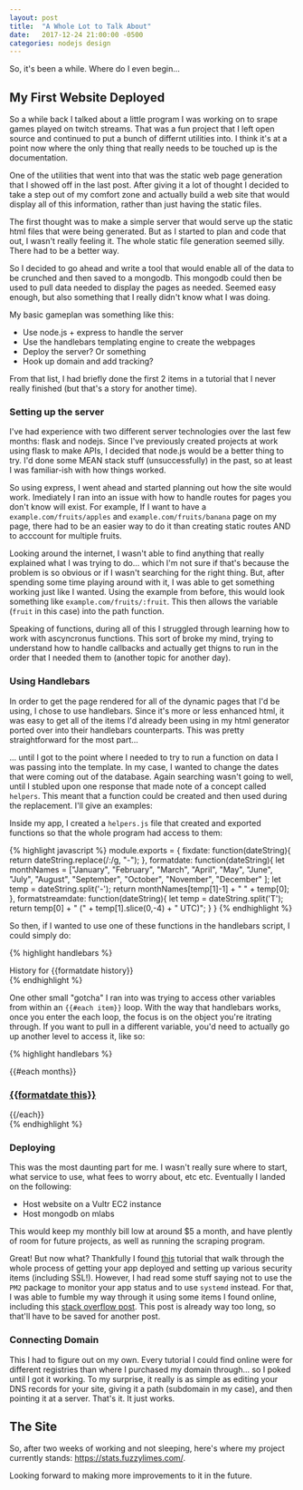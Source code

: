 ```yaml
---
layout: post
title:  "A Whole Lot to Talk About"
date:   2017-12-24 21:00:00 -0500
categories: nodejs design
---
```

So, it's been a while. Where do I even begin...

## My First Website Deployed
So a while back I talked about a little program I was working on to srape games played on twitch streams. That was a fun project that I left open source and continued to put a bunch of differnt utilities into. I think it's at a point now where the only thing that really needs to be touched up is the documentation.

One of the utilities that went into that was the static web page generation that I showed off in the last post. After giving it a lot of thought I decided to take a step out of my comfort zone and actually build a web site that would display all of this information, rather than just having the static files.

The first thought was to make a simple server that would serve up the static html files that were being generated. But as I started to plan and code that out, I wasn't really feeling it. The whole static file generation seemed silly. There had to be a better way.

So I decided to go ahead and write a tool that would enable all of the data to be crunched and then saved to a mongodb. This mongodb could then be used to pull data needed to display the pages as needed. Seemed easy enough, but also something that I really didn't know what I was doing.

My basic gameplan was something like this:
* Use node.js + express to handle the server
* Use the handlebars templating engine to create the webpages
* Deploy the server? Or something
* Hook up domain and add tracking?

From that list, I had briefly done the first 2 items in a tutorial that I never really finished (but that's a story for another time).

### Setting up the server
I've had experience with two different server technologies over the last few months: flask and nodejs. Since I've previously created projects at work using flask to make APIs, I decided that node.js would be a better thing to try. I'd done some MEAN stack stuff (unsuccessfully) in the past, so at least I was familiar-ish with how things worked.

So using express, I went ahead and started planning out how the site would work. Imediately I ran into an issue with how to handle routes for pages you don't know will exist. For example, If I want to have a `example.com/fruits/apples` and `example.com/fruits/banana` page on my page, there had to be an easier way to do it than creating static routes AND to acccount for multiple fruits.

Looking around the internet, I wasn't able to find anything that really explained what I was trying to do... which I'm not sure if that's because the problem is so obvious or if I wasn't searching for the right thing. But, after spending some time playing around with it, I was able to get something working just like I wanted. Using the example from before, this would look something like `example.com/fruits/:fruit`. This then allows the variable (`fruit` in this case) into the path function.

Speaking of functions, during all of this I struggled through learning how to work with ascyncronus functions. This sort of broke my mind, trying to understand how to handle callbacks and actually get thigns to run in the order that I needed them to (another topic for another day).

### Using Handlebars
In order to get the page rendered for all of the dynamic pages that I'd be using, I chose to use handlebars. Since it's more or less enhanced html, it was easy to get all of the items I'd already been using in my html generator ported over into their handlebars counterparts. This was pretty straightforward for the most part...

... until I got to the point where I needed to try to run a function on data I was passing into the template. In my case, I wanted to change the dates that were coming out of the database. Again searching wasn't going to well, until I stubled upon one response that made note of a concept called `helpers`. This meant that a function could be created and then used during the replacement. I'll give an examples:

Inside my app, I created a `helpers.js` file that created and exported functions so that the whole program had access to them:

{% highlight javascript %}
module.exports = {
    fixdate: function(dateString){
        return dateString.replace(/\:/g, "-");
    },
    formatdate: function(dateString){
        let monthNames = ["January", "February", "March", "April", "May", "June",
            "July", "August", "September", "October", "November", "December"
        ];
        let temp = dateString.split('-');
        return monthNames[temp[1]-1] + " " + temp[0];
    },
    formatstreamdate: function(dateString){
        let temp = dateString.split('T');
        return temp[0] + " (" + temp[1].slice(0,-4) + " UTC)";
    }
}
{% endhighlight %}

So then, if I wanted to use one of these functions in the handlebars script, I could simply do:

{% highlight handlebars %}
<div class="container mt-4">
    <div class="row justify-content-center">
        <div class="h3">History for {{formatdate history}}</div>
    </div>
</div>
{% endhighlight %}

One other small "gotcha" I ran into was trying to access other variables from within an `{{#each item}}` loop. With the way that handlebars works, once you enter the each loop, the focus is on the object you're itrating through. If you want to pull in a different variable, you'd need to actually go up another level to access it, like so:

{% highlight handlebars %}
<div class="container history-links">
    {{#each months}}
    <h3><a href="/streams/{{../user.lower_name}}/history/{{this}}">{{formatdate this}}</a></h3>
    {{/each}}
</div>
{% endhighlight %}

### Deploying
This was the most daunting part for me. I wasn't really sure where to start, what service to use, what fees to worry about, etc etc. Eventually I landed on the following:

* Host website on a Vultr EC2 instance
* Host mongodb on mlabs

This would keep my monthly bill low at around $5 a month, and have plently of room for future projects, as well as running the scraping program.

Great! But now what? Thankfully I found [this](https://code.lengstorf.com/deploy-nodejs-ssl-digitalocean/) tutorial that walk through the whole process of getting your app deployed and setting up various security items (including SSL!). However, I had read some stuff saying not to use the `PM2` package to monitor your app status and to use `systemd` instead. For that, I was able to fumble my way through it using some items I found online, including this [stack overflow post](https://stackoverflow.com/questions/36417528/how-to-auto-restart-node-app). This post is already way too long, so that'll have to be saved for another post.

### Connecting Domain
This I had to figure out on my own. Every tutorial I could find online were for different registries than where I purchased my domain through... so I poked until I got it working. To my surprise, it really is as simple as editing your DNS records for your site, giving it a path (subdomain in my case), and then pointing it at a server. That's it. It just works.

## The Site
So, after two weeks of working and not sleeping, here's where my project currently stands: https://stats.fuzzylimes.com/.

Looking forward to making more improvements to it in the future.
